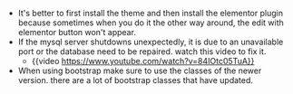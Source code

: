 - It's better to first install the theme and then install the elementor plugin because sometimes when you do it the other way around, the edit with elementor button won't appear.
- If the mysql server shutdowns unexpectedly, it is due to an unavailable port or the database need to be repaired. watch this video to fix it.
	- {{video https://www.youtube.com/watch?v=84IOtc05TuA}}
- When using bootstrap make sure to use the classes of the newer version. there are a lot of bootstrap classes that have updated.